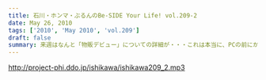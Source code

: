 ```yaml
---
title: 石川・ホンマ・ぶるんのBe-SIDE Your Life! vol.209-2
date: May 26, 2010
tags: ['2010', 'May 2010', 'vol.209']
draft: false
summary: 来週はなんと「物販デビュー」についての詳細が・・・これは本当に、PCの前にかじりついてしまう驚愕のシステム。震えてまて！！NAMAE
---
```


http://project-phi.ddo.jp/ishikawa/ishikawa209_2.mp3